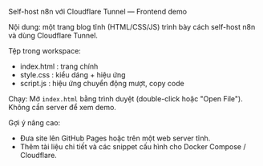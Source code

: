 Self-host n8n với Cloudflare Tunnel — Frontend demo

Nội dung: một trang blog tĩnh (HTML/CSS/JS) trình bày cách self-host n8n và dùng Cloudflare Tunnel.

Tệp trong workspace:
- index.html : trang chính
- style.css  : kiểu dáng + hiệu ứng
- script.js  : hiệu ứng chuyển động mượt, copy code

Chạy:
Mở `index.html` bằng trình duyệt (double-click hoặc "Open File"). Không cần server để xem demo.

Gợi ý nâng cao:
- Đưa site lên GitHub Pages hoặc trên một web server tĩnh.
- Thêm tài liệu chi tiết và các snippet cấu hình cho Docker Compose / Cloudflare.
